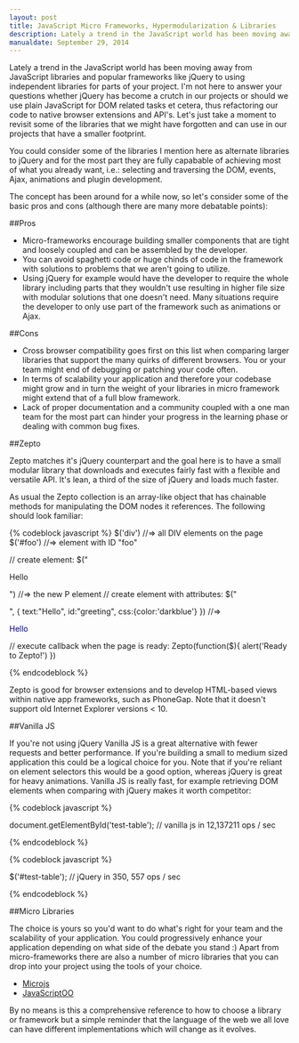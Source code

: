 ```yaml
---
layout: post
title: JavaScript Micro Frameworks, Hypermodularization & Libraries
description: Lately a trend in the JavaScript world has been moving away from JavaScript libraries and popular frameworks like jQuery to using independent libraries  for parts of your project.
manualdate: September 29, 2014
---
```

Lately a trend in the JavaScript world has been moving away from JavaScript libraries and popular frameworks like jQuery to using independent libraries  for parts of your project. I'm not here to answer your questions whether jQuery has become a crutch in our projects or should we use plain JavaScript for DOM related tasks et cetera, thus refactoring our code to native browser extensions and API's. Let's just take a moment to revisit some of the libraries that we might have forgotten and can use in our projects that have a smaller footprint.

You could consider some of the libraries I mention here as alternate libraries to jQuery and for the most part they are fully capabable of achieving most of what you already want, i.e.: selecting and traversing the DOM, events, Ajax, animations and plugin development.

The concept has been around for a while now, so let's consider some of the basic pros and cons (although there are many more debatable points):

##Pros

* Micro-frameworks encourage building smaller components that are tight and loosely coupled and can be assembled by the developer.
* You can avoid spaghetti code or huge chinds of code in the framework with solutions to problems that we aren't going to utilize.
* Using jQuery for example would have the developer to require the whole library including parts that they wouldn't use resulting in higher file size with modular solutions that one doesn't need. Many situations require the developer to only use part of the framework such as animations or Ajax.

##Cons

* Cross browser compatibility goes first on this list when comparing larger libraries that support the many quirks of different browsers. You or your team might end of debugging or patching your code often.
* In terms of scalability your application and therefore your codebase might grow and in turn the weight of your libraries in micro framework might extend that of a full blow framework.
* Lack of proper documentation and a community coupled with a one man team for the most part can hinder your progress in the learning phase or dealing with common bug fixes.

##Zepto

Zepto matches it's jQuery counterpart and the goal here is to have a small modular library that downloads and executes fairly fast with a flexible and versatile API. It's lean, a third of the size of jQuery and loads much faster.

 As usual the Zepto collection is an array-like object that has chainable methods for manipulating the DOM nodes it references. The following should look familiar:

 {% codeblock javascript %}
 $('div')  //=> all DIV elements on the page
 $('#foo') //=> element with ID "foo"

 // create element:
 $("<p>Hello</p>") //=> the new P element
 // create element with attributes:
 $("<p />", { text:"Hello", id:"greeting", css:{color:'darkblue'} })
 //=> <p id=greeting style="color:darkblue">Hello</p>

 // execute callback when the page is ready:
 Zepto(function($){
   alert('Ready to Zepto!')
 })

 {% endcodeblock %}

 Zepto is good for browser extensions and to develop HTML-based views within native app frameworks, such as PhoneGap. Note that it doesn't support old Internet Explorer versions < 10.

##Vanilla JS

If you're not using jQuery Vanilla JS is a great alternative with fewer requests and better performance. If you're building a small to medium sized application this could be a logical choice for you. Note that if you're reliant on element selectors this would be a good option, whereas jQuery is great for heavy animations. Vanilla JS is really fast, for example retrieving DOM elements when comparing with jQuery makes it worth competitor:

 {% codeblock javascript %}

 document.getElementById('test-table');         // vanilla js in 12,137211 ops / sec

 {% endcodeblock %}

  {% codeblock javascript %}

  $('#test-table');                             // jQuery in 350, 557 ops / sec

  {% endcodeblock %}

##Micro Libraries

The choice is yours so you'd want to do what's right for your team and the scalability of your application. You could progressively enhance your application depending on what side of the debate you stand :) Apart from micro-frameworks there are also a number of micro libraries that you can drop into your project using the tools of your choice.

* [Microjs](http://microjs.com/#)
* [JavaScriptOO](http://www.javascriptoo.com/)

By no means is this a comprehensive reference to how to choose a library or framework but a simple reminder that the language of the web we all love can have different implementations which will change as it evolves.
